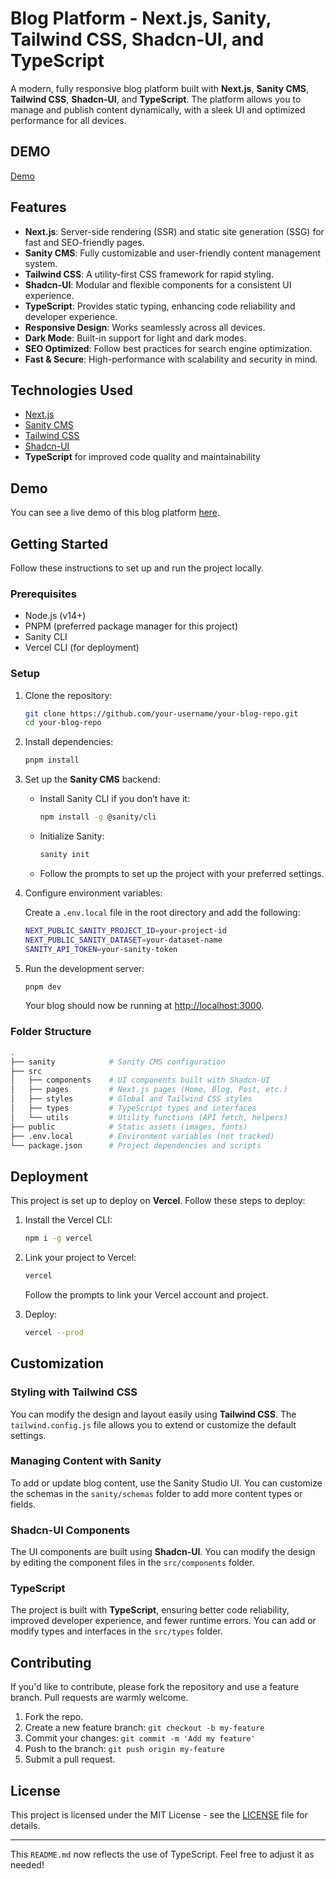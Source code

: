 # Blog Platform - Next.js, Sanity, Tailwind CSS, Shadcn-UI, and TypeScript

A modern, fully responsive blog platform built with **Next.js**, **Sanity CMS**, **Tailwind CSS**, **Shadcn-UI**, and **TypeScript**. The platform allows you to manage and publish content dynamically, with a sleek UI and optimized performance for all devices.

## DEMO

[Demo](https://nextjs-sanity-blog-five.vercel.app/)

## Features

- **Next.js**: Server-side rendering (SSR) and static site generation (SSG) for fast and SEO-friendly pages.
- **Sanity CMS**: Fully customizable and user-friendly content management system.
- **Tailwind CSS**: A utility-first CSS framework for rapid styling.
- **Shadcn-UI**: Modular and flexible components for a consistent UI experience.
- **TypeScript**: Provides static typing, enhancing code reliability and developer experience.
- **Responsive Design**: Works seamlessly across all devices.
- **Dark Mode**: Built-in support for light and dark modes.
- **SEO Optimized**: Follow best practices for search engine optimization.
- **Fast & Secure**: High-performance with scalability and security in mind.

## Technologies Used

- [Next.js](https://nextjs.org/)
- [Sanity CMS](https://www.sanity.io/)
- [Tailwind CSS](https://tailwindcss.com/)
- [Shadcn-UI](https://shadcn.dev/)
- **TypeScript** for improved code quality and maintainability

## Demo

You can see a live demo of this blog platform [here](#).

## Getting Started

Follow these instructions to set up and run the project locally.

### Prerequisites

- Node.js (v14+)
- PNPM (preferred package manager for this project)
- Sanity CLI
- Vercel CLI (for deployment)

### Setup

1. Clone the repository:

   ```bash
   git clone https://github.com/your-username/your-blog-repo.git
   cd your-blog-repo
   ```

2. Install dependencies:

   ```bash
   pnpm install
   ```

3. Set up the **Sanity CMS** backend:

   - Install Sanity CLI if you don’t have it:

     ```bash
     npm install -g @sanity/cli
     ```

   - Initialize Sanity:

     ```bash
     sanity init
     ```

   - Follow the prompts to set up the project with your preferred settings.

4. Configure environment variables:

   Create a `.env.local` file in the root directory and add the following:

   ```bash
   NEXT_PUBLIC_SANITY_PROJECT_ID=your-project-id
   NEXT_PUBLIC_SANITY_DATASET=your-dataset-name
   SANITY_API_TOKEN=your-sanity-token
   ```

5. Run the development server:

   ```bash
   pnpm dev
   ```

   Your blog should now be running at [http://localhost:3000](http://localhost:3000).

### Folder Structure

```bash
.
├── sanity            # Sanity CMS configuration
├── src
│   ├── components    # UI components built with Shadcn-UI
│   ├── pages         # Next.js pages (Home, Blog, Post, etc.)
│   ├── styles        # Global and Tailwind CSS styles
│   ├── types         # TypeScript types and interfaces
│   └── utils         # Utility functions (API fetch, helpers)
├── public            # Static assets (images, fonts)
├── .env.local        # Environment variables (not tracked)
└── package.json      # Project dependencies and scripts
```

## Deployment

This project is set up to deploy on **Vercel**. Follow these steps to deploy:

1. Install the Vercel CLI:

   ```bash
   npm i -g vercel
   ```

2. Link your project to Vercel:

   ```bash
   vercel
   ```

   Follow the prompts to link your Vercel account and project.

3. Deploy:

   ```bash
   vercel --prod
   ```

## Customization

### Styling with Tailwind CSS

You can modify the design and layout easily using **Tailwind CSS**. The `tailwind.config.js` file allows you to extend or customize the default settings.

### Managing Content with Sanity

To add or update blog content, use the Sanity Studio UI. You can customize the schemas in the `sanity/schemas` folder to add more content types or fields.

### Shadcn-UI Components

The UI components are built using **Shadcn-UI**. You can modify the design by editing the component files in the `src/components` folder.

### TypeScript

The project is built with **TypeScript**, ensuring better code reliability, improved developer experience, and fewer runtime errors. You can add or modify types and interfaces in the `src/types` folder.

## Contributing

If you'd like to contribute, please fork the repository and use a feature branch. Pull requests are warmly welcome.

1. Fork the repo.
2. Create a new feature branch: `git checkout -b my-feature`
3. Commit your changes: `git commit -m 'Add my feature'`
4. Push to the branch: `git push origin my-feature`
5. Submit a pull request.

## License

This project is licensed under the MIT License - see the [LICENSE](LICENSE) file for details.

---

This `README.md` now reflects the use of TypeScript. Feel free to adjust it as needed!
